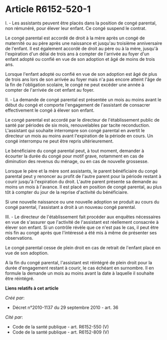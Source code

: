 # Article R6152-520-1

I. - Les assistants peuvent être placés dans la position de congé parental, non rémunéré, pour élever leur enfant. Ce congé
suspend le contrat. 

Le congé parental est accordé de droit à la mère après un congé de maternité ou au père après une naissance et jusqu'au
troisième anniversaire de l'enfant. Il est également accordé de droit au père ou à la mère, jusqu'à l'expiration d'un délai
de trois ans à compter de l'arrivée au foyer d'un enfant adopté ou confié en vue de son adoption et âgé de moins de trois
ans. 

Lorsque l'enfant adopté ou confié en vue de son adoption est âgé de plus de trois ans lors de son arrivée au foyer mais n'a
pas encore atteint l'âge de la fin de l'obligation scolaire, le congé ne peut excéder une année à compter de l'arrivée de cet
enfant au foyer. 

II. - La demande de congé parental est présentée un mois au moins avant le début du congé et comporte l'engagement de
l'assistant de consacrer effectivement le congé à élever son enfant. 

Le congé parental est accordé par le directeur de l'établissement public de santé par périodes de six mois, renouvelables par
tacite reconduction. L'assistant qui souhaite interrompre son congé parental en avertit le directeur un mois au moins avant
l'expiration de la période en cours. Un congé interrompu ne peut être repris ultérieurement. 

Le bénéficiaire du congé parental peut, à tout moment, demander à écourter la durée du congé pour motif grave, notamment en
cas de diminution des revenus du ménage, ou en cas de nouvelle grossesse. 

Lorsque le père et la mère sont assistants, le parent bénéficiaire du congé parental peut y renoncer au profit de l'autre
parent pour la période restant à courir jusqu'à l'expiration du droit. L'autre parent présente sa demande au moins un mois à
l'avance. Il est placé en position de congé parental, au plus tôt à compter du jour de la reprise d'activité du
bénéficiaire. 

Si une nouvelle naissance ou une nouvelle adoption se produit au cours du congé parental, l'assistant a droit à un nouveau
congé parental. 

III. - Le directeur de l'établissement fait procéder aux enquêtes nécessaires en vue de s'assurer que l'activité de
l'assistant est réellement consacrée à élever son enfant. Si un contrôle révèle que ce n'est pas le cas, il peut être mis fin
au congé après que l'intéressé a été mis à même de présenter ses observations. 

Le congé parental cesse de plein droit en cas de retrait de l'enfant placé en vue de son adoption. 

A la fin du congé parental, l'assistant est réintégré de plein droit pour la durée d'engagement restant à courir, le cas
échéant en surnombre. Il en formule la demande un mois au moins avant la date à laquelle il souhaite être réintégré.

**Liens relatifs à cet article**

_Créé par_:

  - Décret n°2010-1137 du 29 septembre 2010 - art. 36

_Cité par_:

  - Code de la santé publique - art. R6152-550 (V)
  - Code de la santé publique - art. R6152-809 (V)
